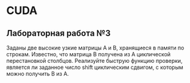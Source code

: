 # CUDA
## Лабораторная работа №3
Заданы две высокие узкие матрицы A и B, хранящиеся в памяти по строкам. Известно, что матрица B получена из A циклической перестановкой столбцов. Реализуйте быструю функцию проверки, является ли заданное число shift циклическим сдвигом, с которым можно получить B из A.
